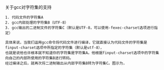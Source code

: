 关于gcc对字符集的支持

	1. 代码文件的字符集A
	2. gcc内部处理的字符集B（UTF-8）
	3. gcc输出的二进制文件的字符集C（默认是UTF-8，可以使用-fexec-charset选项进行指定）

	具体来说，当我们运用gcc命令将代码文件进行编译，它就直接认为代码文件的字符集是finput-charset选项中所指定的字符集（默认是utf-8），
	也就是说他也许根本就不知道你的字符集是字符集A。他根据finput-charset选项中的字符集向自己的内部所使用的字符集B进行转码。
	经过编译之后，就再次将二进制输出从内部字符集B转为字符集C。图示为，

